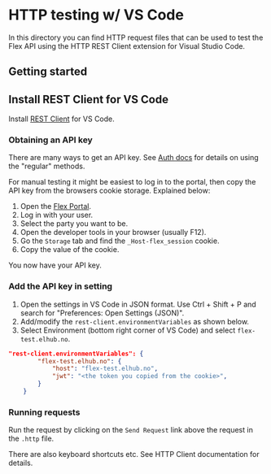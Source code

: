 # HTTP testing w/ VS Code

In this directory you can find HTTP request files that can be used to test the
Flex API using the HTTP REST Client extension for Visual Studio Code.

## Getting started

## Install REST Client for VS Code

Install
[REST Client](https://marketplace.visualstudio.com/items?itemName=humao.rest-client)
for VS Code.

### Obtaining an API key

There are many ways to get an API key. See
[Auth docs](../../docs/technical/auth.md) for details on using the "regular" methods.

For manual testing it might be easiest to log in to the portal, then copy the
API key from the browsers cookie storage. Explained below:

1. Open the [Flex Portal](https://flex-test.elhub.no/).
2. Log in with your user.
3. Select the party you want to be.
4. Open the developer tools in your browser (usually F12).
5. Go the `Storage` tab and find the `_Host-flex_session` cookie.
6. Copy the value of the cookie.

You now have your API key.

### Add the API key in setting

1. Open the settings in VS Code in JSON format. Use Ctrl + Shift + P and search
   for "Preferences: Open Settings (JSON)".
2. Add/modify the `rest-client.environmentVariables` as shown below.
3. Select Environment (bottom right corner of VS Code) and select
   `flex-test.elhub.no`.

```json
"rest-client.environmentVariables": {
        "flex-test.elhub.no": {
            "host": "flex-test.elhub.no",
            "jwt": "<the token you copied from the cookie>",
        }
    }
```

### Running requests

Run the request by clicking on the `Send Request` link above the request in the
`.http` file.

There are also keyboard shortcuts etc. See HTTP Client documentation for details.
